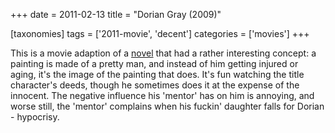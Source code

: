 +++
date = 2011-02-13
title = "Dorian Gray (2009)"

[taxonomies]
tags = ['2011-movie', 'decent']
categories = ['movies']
+++

This is a movie adaption of a [novel] that had a rather interesting
concept: a painting is made of a pretty man, and instead of him getting
injured or aging, it's the image of the painting that does. It's fun
watching the title character's deeds, though he sometimes does it at
the expense of the innocent. The negative influence his 'mentor' has
on him is annoying, and worse still, the 'mentor' complains when his
fuckin' daughter falls for Dorian - hypocrisy.

  [novel]: http://en.wikipedia.org/wiki/The_Picture_of_Dorian_Gray
